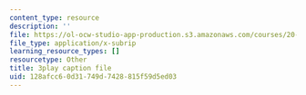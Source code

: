 ```yaml
---
content_type: resource
description: ''
file: https://ol-ocw-studio-app-production.s3.amazonaws.com/courses/20-219-becoming-the-next-bill-nye-writing-and-hosting-the-educational-show-january-iap-2015/128afcc60d31749d7428815f59d5ed03_RINP7d9ohaw.srt
file_type: application/x-subrip
learning_resource_types: []
resourcetype: Other
title: 3play caption file
uid: 128afcc6-0d31-749d-7428-815f59d5ed03
---
```

